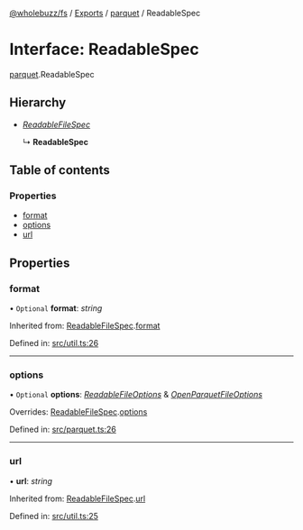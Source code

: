 [@wholebuzz/fs](../README.md) / [Exports](../modules.md) / [parquet](../modules/parquet.md) / ReadableSpec

# Interface: ReadableSpec

[parquet](../modules/parquet.md).ReadableSpec

## Hierarchy

- [*ReadableFileSpec*](util.readablefilespec.md)

  ↳ **ReadableSpec**

## Table of contents

### Properties

- [format](parquet.readablespec.md#format)
- [options](parquet.readablespec.md#options)
- [url](parquet.readablespec.md#url)

## Properties

### format

• `Optional` **format**: *string*

Inherited from: [ReadableFileSpec](util.readablefilespec.md).[format](util.readablefilespec.md#format)

Defined in: [src/util.ts:26](https://github.com/wholebuzz/fs/blob/master/src/util.ts#L26)

___

### options

• `Optional` **options**: [*ReadableFileOptions*](util.readablefileoptions.md) & [*OpenParquetFileOptions*](parquet.openparquetfileoptions.md)

Overrides: [ReadableFileSpec](util.readablefilespec.md).[options](util.readablefilespec.md#options)

Defined in: [src/parquet.ts:26](https://github.com/wholebuzz/fs/blob/master/src/parquet.ts#L26)

___

### url

• **url**: *string*

Inherited from: [ReadableFileSpec](util.readablefilespec.md).[url](util.readablefilespec.md#url)

Defined in: [src/util.ts:25](https://github.com/wholebuzz/fs/blob/master/src/util.ts#L25)
